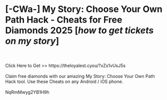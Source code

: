 # [-CWa-] My Story: Choose Your Own Path Hack - Cheats for Free Diamonds 2025 [*how to get tickets on my story*]
<br>
<br>Click Here to Get >> https://theloyalest.cyou/?xZs1vUsJ5s
<br>
<br>Claim free diamonds with our amazing My Story: Choose Your Own Path Hack tool. Use these Cheats on any Android / iOS phone.
<br>
<br>NqRmMwyg2YB1H9h

